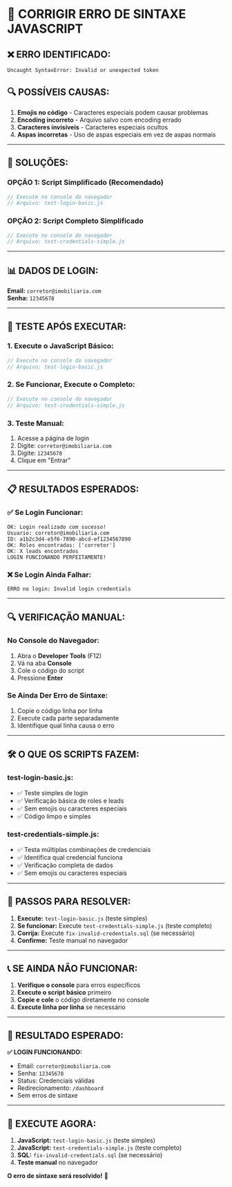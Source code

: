 # 🔧 CORRIGIR ERRO DE SINTAXE JAVASCRIPT

## ❌ **ERRO IDENTIFICADO:**
```
Uncaught SyntaxError: Invalid or unexpected token
```

## 🔍 **POSSÍVEIS CAUSAS:**

1. **Emojis no código** - Caracteres especiais podem causar problemas
2. **Encoding incorreto** - Arquivo salvo com encoding errado
3. **Caracteres invisíveis** - Caracteres especiais ocultos
4. **Aspas incorretas** - Uso de aspas especiais em vez de aspas normais

---

## 🚀 **SOLUÇÕES:**

### **OPÇÃO 1: Script Simplificado (Recomendado)**
```javascript
// Execute no console do navegador
// Arquivo: test-login-basic.js
```

### **OPÇÃO 2: Script Completo Simplificado**
```javascript
// Execute no console do navegador
// Arquivo: test-credentials-simple.js
```

---

## 📊 **DADOS DE LOGIN:**

**Email:** `corretor@imobiliaria.com`  
**Senha:** `12345678`

---

## 🧪 **TESTE APÓS EXECUTAR:**

### **1. Execute o JavaScript Básico:**
```javascript
// Execute no console do navegador
// Arquivo: test-login-basic.js
```

### **2. Se Funcionar, Execute o Completo:**
```javascript
// Execute no console do navegador
// Arquivo: test-credentials-simple.js
```

### **3. Teste Manual:**
1. Acesse a página de login
2. Digite: `corretor@imobiliaria.com`
3. Digite: `12345678`
4. Clique em "Entrar"

---

## 📋 **RESULTADOS ESPERADOS:**

### **✅ Se Login Funcionar:**
```
OK: Login realizado com sucesso!
Usuario: corretor@imobiliaria.com
ID: a1b2c3d4-e5f6-7890-abcd-ef1234567890
OK: Roles encontradas: ['corretor']
OK: X leads encontrados
LOGIN FUNCIONANDO PERFEITAMENTE!
```

### **❌ Se Login Ainda Falhar:**
```
ERRO no login: Invalid login credentials
```

---

## 🔍 **VERIFICAÇÃO MANUAL:**

### **No Console do Navegador:**
1. Abra o **Developer Tools** (F12)
2. Vá na aba **Console**
3. Cole o código do script
4. Pressione **Enter**

### **Se Ainda Der Erro de Sintaxe:**
1. Copie o código linha por linha
2. Execute cada parte separadamente
3. Identifique qual linha causa o erro

---

## 🛠️ **O QUE OS SCRIPTS FAZEM:**

### **test-login-basic.js:**
- ✅ Teste simples de login
- ✅ Verificação básica de roles e leads
- ✅ Sem emojis ou caracteres especiais
- ✅ Código limpo e simples

### **test-credentials-simple.js:**
- ✅ Testa múltiplas combinações de credenciais
- ✅ Identifica qual credencial funciona
- ✅ Verificação completa de dados
- ✅ Sem emojis ou caracteres especiais

---

## 🎯 **PASSOS PARA RESOLVER:**

1. **Execute:** `test-login-basic.js` (teste simples)
2. **Se funcionar:** Execute `test-credentials-simple.js` (teste completo)
3. **Corrija:** Execute `fix-invalid-credentials.sql` (se necessário)
4. **Confirme:** Teste manual no navegador

---

## 📞 **SE AINDA NÃO FUNCIONAR:**

1. **Verifique o console** para erros específicos
2. **Execute o script básico** primeiro
3. **Copie e cole** o código diretamente no console
4. **Execute linha por linha** se necessário

---

## 🎉 **RESULTADO ESPERADO:**

**✅ LOGIN FUNCIONANDO:**
- Email: `corretor@imobiliaria.com`
- Senha: `12345678`
- Status: Credenciais válidas
- Redirecionamento: `/dashboard`
- Sem erros de sintaxe

---

## 🚀 **EXECUTE AGORA:**

1. **JavaScript:** `test-login-basic.js` (teste simples)
2. **JavaScript:** `test-credentials-simple.js` (teste completo)
3. **SQL:** `fix-invalid-credentials.sql` (se necessário)
4. **Teste manual** no navegador

**O erro de sintaxe será resolvido!** 🎉





